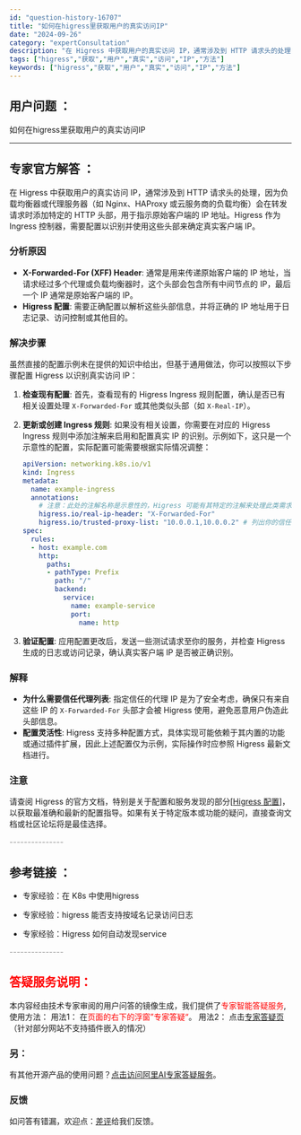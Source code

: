 ```yaml
---
id: "question-history-16707"
title: "如何在higress里获取用户的真实访问IP"
date: "2024-09-26"
category: "expertConsultation"
description: "在 Higress 中获取用户的真实访问 IP，通常涉及到 HTTP 请求头的处理，因为负载均衡器或代理服务器（如 Nginx、HAProxy 或云服务商的负载均衡）会在转发请求时添加特定的 HTTP 头部，用于指示原始客户端的 IP 地址。Higress 作为 Ingress 控制器，需要配置以识"
tags: ["higress","获取","用户","真实","访问","IP","方法"]
keywords: ["higress","获取","用户","真实","访问","IP","方法"]
---
```


## 用户问题 ： 
 如何在higress里获取用户的真实访问IP  

---------------
## 专家官方解答 ：

在 Higress 中获取用户的真实访问 IP，通常涉及到 HTTP 请求头的处理，因为负载均衡器或代理服务器（如 Nginx、HAProxy 或云服务商的负载均衡）会在转发请求时添加特定的 HTTP 头部，用于指示原始客户端的 IP 地址。Higress 作为 Ingress 控制器，需要配置以识别并使用这些头部来确定真实客户端 IP。

### 分析原因
- **X-Forwarded-For (XFF) Header**: 通常是用来传递原始客户端的 IP 地址，当请求经过多个代理或负载均衡器时，这个头部会包含所有中间节点的 IP，最后一个 IP 通常是原始客户端的 IP。
- **Higress 配置**: 需要正确配置以解析这些头部信息，并将正确的 IP 地址用于日志记录、访问控制或其他目的。

### 解决步骤
虽然直接的配置示例未在提供的知识中给出，但基于通用做法，你可以按照以下步骤配置 Higress 以识别真实访问 IP：

1. **检查现有配置**: 首先，查看现有的 Higress Ingress 规则配置，确认是否已有相关设置处理 `X-Forwarded-For` 或其他类似头部（如 `X-Real-IP`）。

2. **更新或创建 Ingress 规则**: 如果没有相关设置，你需要在对应的 Higress Ingress 规则中添加注解来启用和配置真实 IP 的识别。示例如下，这只是一个示意性的配置，实际配置可能需要根据实际情况调整：

   ```yaml
   apiVersion: networking.k8s.io/v1
   kind: Ingress
   metadata:
     name: example-ingress
     annotations:
       # 注意：此处的注解名称是示意性的，Higress 可能有其特定的注解来处理此类需求
       higress.io/real-ip-header: "X-Forwarded-For"
       higress.io/trusted-proxy-list: "10.0.0.1,10.0.0.2" # 列出你的信任代理 IP，确保它们不会被错误地当作客户端 IP
   spec:
     rules:
     - host: example.com
       http:
         paths:
         - pathType: Prefix
           path: "/"
           backend:
             service:
               name: example-service
               port:
                 name: http
   ```

3. **验证配置**: 应用配置更改后，发送一些测试请求至你的服务，并检查 Higress 生成的日志或访问记录，确认真实客户端 IP 是否被正确识别。

### 解释
- **为什么需要信任代理列表**: 指定信任的代理 IP 是为了安全考虑，确保只有来自这些 IP 的 `X-Forwarded-For` 头部才会被 Higress 使用，避免恶意用户伪造此头部信息。
- **配置灵活性**: Higress 支持多种配置方式，具体实现可能依赖于其内置的功能或通过插件扩展，因此上述配置仅为示例，实际操作时应参照 Higress 最新文档进行。

### 注意
请查阅 Higress 的官方文档，特别是关于配置和服务发现的部分[[Higress 配置](https://higress.cn/docs/latest/user/configurations)]，以获取最准确和最新的配置指导。如果有关于特定版本或功能的疑问，直接查询文档或社区论坛将是最佳选择。


<font color="#949494">---------------</font> 


## 参考链接 ：

* 专家经验：在 K8s 中使用higress 
 
 * 专家经验：higress 能否支持按域名记录访问日志 
 
 * 专家经验：Higress 如何自动发现service 


 <font color="#949494">---------------</font> 
 


## <font color="#FF0000">答疑服务说明：</font> 

本内容经由技术专家审阅的用户问答的镜像生成，我们提供了<font color="#FF0000">专家智能答疑服务</font>,使用方法：
用法1： 在<font color="#FF0000">页面的右下的浮窗”专家答疑“</font>。
用法2： 点击[专家答疑页](https://answer.opensource.alibaba.com/docs/intro)（针对部分网站不支持插件嵌入的情况）
### 另：


有其他开源产品的使用问题？[点击访问阿里AI专家答疑服务](https://answer.opensource.alibaba.com/docs/intro)。
### 反馈
如问答有错漏，欢迎点：[差评](https://ai.nacos.io/user/feedbackByEnhancerGradePOJOID?enhancerGradePOJOId=16721)给我们反馈。
